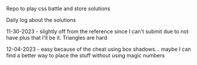 Repo to play css battle and store solutions

Daily log about the solutions

11-30-2023 - slightly off from the reference since I can't submit due to not have plus that I'll be it. Triangles are hard

12-04-2023 - easy because of the cheat using box shadows... maybe I can find a better way to place the stuff without using magic numbers
